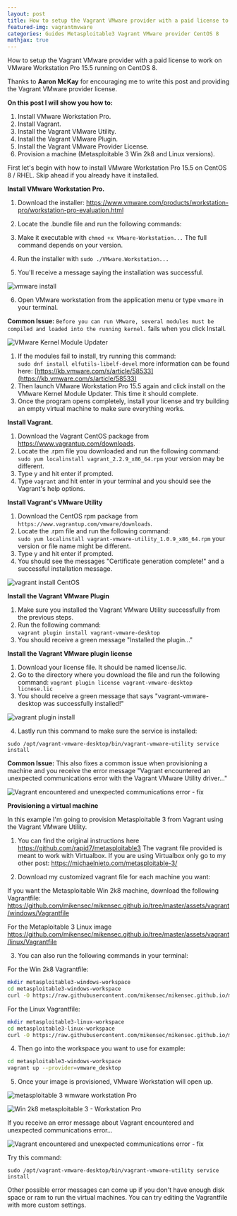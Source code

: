 ```yaml
---
layout: post
title: How to setup the Vagrant VMware provider with a paid license to work on VMware Workstaion Pro 15.5 on CentOS 8.
featured-img: vagrantmvware
categories: Guides Metasploitable3 Vagrant VMware provider CentOS 8  
mathjax: true
---
```


How to setup the Vagrant VMware provider with a paid license to work on VMware Workstation Pro 15.5 running on CentOS 8. 

Thanks to **Aaron McKay** for encouraging me to write this post and providing the Vagrant VMware provider license. 

**On this post I will show you how to:** 

1. Install VMware Workstation Pro.
2. Install Vagrant.
3. Install the Vagrant VMware Utility.
4. Install the Vagrant VMware Plugin.
5. Install the Vagrant VMware Provider License.
6. Provision a machine (Metasploitable 3 Win 2k8 and Linux versions).

First let's begin with how to install VMware Workstation Pro 15.5 on CentOS 8 / RHEL. Skip ahead if you already have it installed. 

**Install VMware Workstation Pro.** 

1. Download the installer: <a href="https://www.vmware.com/products/workstation-pro/workstation-pro-evaluation.html" target="_blank">https://www.vmware.com/products/workstation-pro/workstation-pro-evaluation.html</a>

2. Locate the .bundle file and run the following commands:   
3. Make it executable with `chmod +x VMware-Workstation...` The full command depends on your version.  
4. Run the installer with `sudo ./VMware.Workstation...`
5. You'll receive a message saying the installation was successful. 

![vmware install](../assets/vagrant/vmprocnetosinstall.PNG)

6. Open VMware workstation from the application menu or type `vmware` in your terminal.

**Common Issue:** `Before you can run VMware, several modules must be compiled and loaded into the running kernel.` fails when you click Install. 

![VMware Kernel Module Updater](../assets/vagrant/vmprocentoskernel.PNG)

1. If the modules fail to install, try running this command:   
`sudo dnf install elfutils-libelf-devel` more information can be found here: [https://kb.vmware.com/s/article/58533](https://kb.vmware.com/s/article/58533)
2. Then launch VMware Workstation Pro 15.5 again and click install on the VMware Kernel Module Updater. This time it should complete. 
3. Once the program opens completely, install your license and try building an empty virtual machine to make sure everything works. 

**Install Vagrant.**

1. Download the Vagrant CentOS package from <a href="https://www.vagrantup.com/downloads" target="_blank">https://www.vagrantup.com/downloads</a>.
2. Locate the .rpm file you downloaded and run the following command:   
`sudo yum localinstall vagrant_2.2.9_x86_64.rpm` your version may be different. 
3. Type y and hit enter if prompted. 
4. Type `vagrant` and hit enter in your terminal and you should see the Vagrant's help options. 

**Install Vagrant's VMware Utility**

1. Download the CentOS rpm package from `https://www.vagrantup.com/vmware/downloads`. 
2. Locate the .rpm file and run the following command:   
`sudo yum localinstall vagrant-vmware-utility_1.0.9_x86_64.rpm` your version or file name might be different. 
3. Type y and hit enter if prompted. 
4. You should see the messages "Certificate generation complete!" and a successful installation message.   

![vagrant install CentOS](../assets/vagrant/vagrantvmwareuinstall.PNG)

**Install the Vagrant VMware Plugin**

1. Make sure you installed the Vagrant VMware Utility successfully from the previous steps. 
2. Run the following command:   
`vagrant plugin install vagrant-vmware-desktop`
3. You should receive a green message "Installed the plugin..."

**Install the Vagrant VMware plugin license**

1. Download your license file. It should be named license.lic. 
2. Go to the directory where you download the file and run the following command: 
`vagrant plugin license vagrant-vmware-desktop licnese.lic`
3. You should receive a green message that says "vagrant-vmware-desktop was successfully installed!"

![vagrant plugin install](../assets/vagrant/vagrantvlicense.PNG)
 
 4. Lastly run this command to make sure the service is installed:
 
`sudo /opt/vagrant-vmware-desktop/bin/vagrant-vmware-utility service install`  

**Common Issue:** This also fixes a common issue when provisioning a machine and you receive the error message "Vagrant encountered an unexpected communications error with the Vagrant VMware Utility driver..."

![Vagrant encountered and unexpected communications error - fix](../assets/vagrant/vagranterror.PNG)


**Provisioning a virtual machine**

In this example I'm going to provision Metasploitable 3 from Vagrant using the Vagrant VMware Utility. 

1. You can find the original instructions here <a href="https://github.com/rapid7/metasploitable3" target="_blank">https://github.com/rapid7/metasploitable3</a>
The vagrant file provided is meant to work with Virtualbox. If you are using Virtualbox only go to my other post:
<a href="https://michaelnieto.com/metasploitable-3/" target="_blank">https://michaelnieto.com/metasploitable-3/</a>

2. Download my customized vagrant file for each machine you want: 

If you want the Metasploitable Win 2k8 machine, download the following Vagrantfile: 
<a href="https://github.com/mikensec/mikensec.github.io/tree/master/assets/vagrant/windows/Vagrantfile" target="_blank">https://github.com/mikensec/mikensec.github.io/tree/master/assets/vagrant/windows/Vagrantfile</a>


For the Metaploitable 3 Linux image <a href="https://github.com/mikensec/mikensec.github.io/tree/master/assets/vagrant/linux/Vagrantfile" target="_blank">https://github.com/mikensec/mikensec.github.io/tree/master/assets/vagrant/linux/Vagrantfile</a>

3. You can also run the following commands in your terminal: 

For the Win 2k8 Vagrantfile: 

```bash
mkdir metasploitable3-windows-workspace
cd metasploitable3-windows-workspace
curl -O https://raw.githubusercontent.com/mikensec/mikensec.github.io/master/assets/vagrant/windows/Vagrantfile
```

For the Linux Vagrantfile: 

```bash
mkdir metasploitable3-linux-workspace
cd metasploitable3-linux-workspace
curl -O https://raw.githubusercontent.com/mikensec/mikensec.github.io/master/assets/vagrant/linux/Vagrantfile
```
4. Then go into the workspace you want to use for example:   

```bash
cd metasploitable3-windows-workspace
vagrant up --provider=vmware_desktop
```

5. Once your image is provisioned, VMware Workstation will open up. 

![metasploitable 3 wmware workstation Pro](../assets/vagrant/success.PNG)

![Win 2k8 metasploitable 3 - Workstation Pro](../assets/vagrant/successwindows.PNG)

If you receive an error message about Vagrant encountered and unexpected communications error...

![Vagrant encountered and unexpected communications error - fix](../assets/vagrant/vagranterror.PNG)

Try this command: 

`sudo /opt/vagrant-vmware-desktop/bin/vagrant-vmware-utility service install`

Other possible error messages can come up if you don't have enough disk space or ram to run the virtual machines. You can try editing the Vagrantfile with more custom settings.


